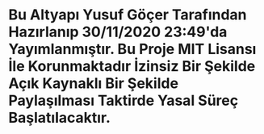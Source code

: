 # Bu Altyapı Yusuf Göçer Tarafından Hazırlanıp 30/11/2020 23:49'da Yayımlanmıştır. Bu Proje MIT Lisansı İle Korunmaktadır İzinsiz Bir Şekilde Açık Kaynaklı Bir Şekilde Paylaşılması Taktirde Yasal Süreç Başlatılacaktır.

